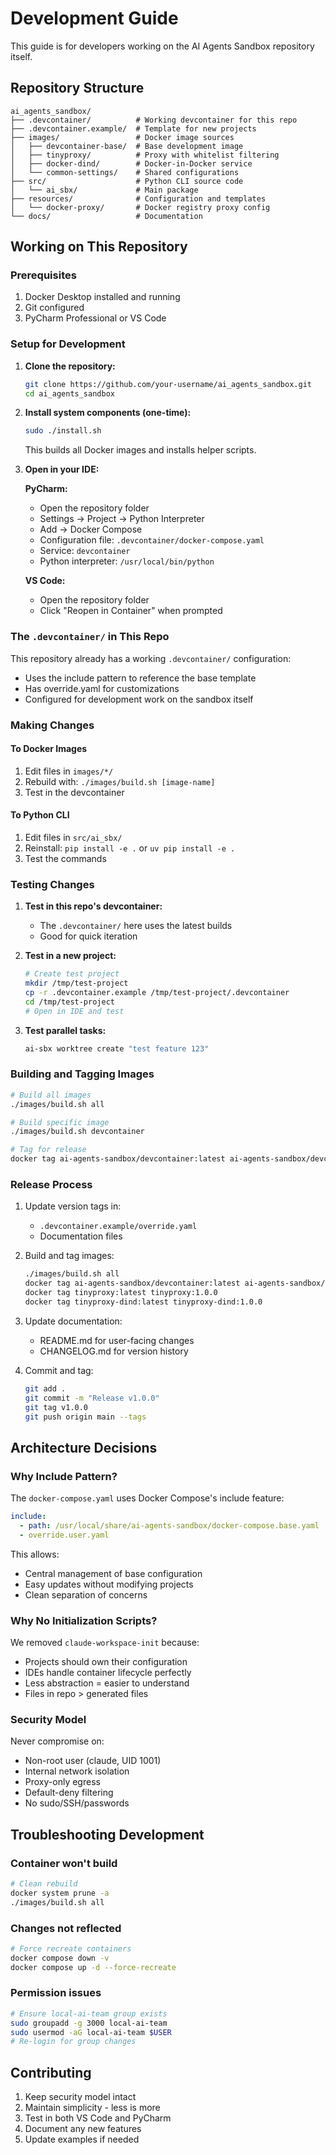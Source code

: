 # Development Guide

This guide is for developers working on the AI Agents Sandbox repository itself.

## Repository Structure

```
ai_agents_sandbox/
├── .devcontainer/          # Working devcontainer for this repo
├── .devcontainer.example/  # Template for new projects
├── images/                 # Docker image sources
│   ├── devcontainer-base/  # Base development image
│   ├── tinyproxy/          # Proxy with whitelist filtering
│   ├── docker-dind/        # Docker-in-Docker service
│   └── common-settings/    # Shared configurations
├── src/                    # Python CLI source code
│   └── ai_sbx/             # Main package
├── resources/              # Configuration and templates
│   └── docker-proxy/       # Docker registry proxy config
└── docs/                   # Documentation
```

## Working on This Repository

### Prerequisites

1. Docker Desktop installed and running
2. Git configured
3. PyCharm Professional or VS Code

### Setup for Development

1. **Clone the repository:**
   ```bash
   git clone https://github.com/your-username/ai_agents_sandbox.git
   cd ai_agents_sandbox
   ```

2. **Install system components (one-time):**
   ```bash
   sudo ./install.sh
   ```
   This builds all Docker images and installs helper scripts.

3. **Open in your IDE:**
   
   **PyCharm:**
   - Open the repository folder
   - Settings → Project → Python Interpreter
   - Add → Docker Compose
   - Configuration file: `.devcontainer/docker-compose.yaml`
   - Service: `devcontainer`
   - Python interpreter: `/usr/local/bin/python`
   
   **VS Code:**
   - Open the repository folder
   - Click "Reopen in Container" when prompted

### The `.devcontainer/` in This Repo

This repository already has a working `.devcontainer/` configuration:
- Uses the include pattern to reference the base template
- Has override.yaml for customizations
- Configured for development work on the sandbox itself

### Making Changes

#### To Docker Images

1. Edit files in `images/*/`
2. Rebuild with: `./images/build.sh [image-name]`
3. Test in the devcontainer

#### To Python CLI

1. Edit files in `src/ai_sbx/`
2. Reinstall: `pip install -e .` or `uv pip install -e .`
3. Test the commands

### Testing Changes

1. **Test in this repo's devcontainer:**
   - The `.devcontainer/` here uses the latest builds
   - Good for quick iteration

2. **Test in a new project:**
   ```bash
   # Create test project
   mkdir /tmp/test-project
   cp -r .devcontainer.example /tmp/test-project/.devcontainer
   cd /tmp/test-project
   # Open in IDE and test
   ```

3. **Test parallel tasks:**
   ```bash
   ai-sbx worktree create "test feature 123"
   ```

### Building and Tagging Images

```bash
# Build all images
./images/build.sh all

# Build specific image
./images/build.sh devcontainer

# Tag for release
docker tag ai-agents-sandbox/devcontainer:latest ai-agents-sandbox/devcontainer:1.0.0
```

### Release Process

1. Update version tags in:
   - `.devcontainer.example/override.yaml`
   - Documentation files

2. Build and tag images:
   ```bash
   ./images/build.sh all
   docker tag ai-agents-sandbox/devcontainer:latest ai-agents-sandbox/devcontainer:1.0.0
   docker tag tinyproxy:latest tinyproxy:1.0.0
   docker tag tinyproxy-dind:latest tinyproxy-dind:1.0.0
   ```

3. Update documentation:
   - README.md for user-facing changes
   - CHANGELOG.md for version history

4. Commit and tag:
   ```bash
   git add .
   git commit -m "Release v1.0.0"
   git tag v1.0.0
   git push origin main --tags
   ```

## Architecture Decisions

### Why Include Pattern?

The `docker-compose.yaml` uses Docker Compose's include feature:
```yaml
include:
  - path: /usr/local/share/ai-agents-sandbox/docker-compose.base.yaml
  - override.user.yaml
```

This allows:
- Central management of base configuration
- Easy updates without modifying projects
- Clean separation of concerns

### Why No Initialization Scripts?

We removed `claude-workspace-init` because:
- Projects should own their configuration
- IDEs handle container lifecycle perfectly
- Less abstraction = easier to understand
- Files in repo > generated files

### Security Model

Never compromise on:
- Non-root user (claude, UID 1001)
- Internal network isolation
- Proxy-only egress
- Default-deny filtering
- No sudo/SSH/passwords

## Troubleshooting Development

### Container won't build

```bash
# Clean rebuild
docker system prune -a
./images/build.sh all
```

### Changes not reflected

```bash
# Force recreate containers
docker compose down -v
docker compose up -d --force-recreate
```

### Permission issues

```bash
# Ensure local-ai-team group exists
sudo groupadd -g 3000 local-ai-team
sudo usermod -aG local-ai-team $USER
# Re-login for group changes
```

## Contributing

1. Keep security model intact
2. Maintain simplicity - less is more
3. Test in both VS Code and PyCharm
4. Document any new features
5. Update examples if needed